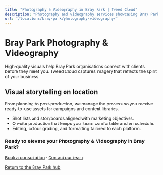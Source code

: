 ```yaml
---
title: "Photography & Videography in Bray Park | Tweed Cloud"
description: "Photography and videography services showcasing Bray Park teams, products, and places."
url: "/locations/bray-park/photography-videography/"
---
```


# Bray Park Photography & Videography

High-quality visuals help Bray Park organisations connect with clients before they meet you. Tweed Cloud captures imagery that reflects the spirit of your business.

## Visual storytelling on location

From planning to post-production, we manage the process so you receive ready-to-use assets for campaigns and content libraries.

- Shot lists and storyboards aligned with marketing objectives.
- On-site production that keeps your team comfortable and on schedule.
- Editing, colour grading, and formatting tailored to each platform.

### Ready to elevate your Photography & Videography in Bray Park?

[Book a consultation](/consultation/) · [Contact our team](/contact/)

[Return to the Bray Park hub](/locations/bray-park/)
